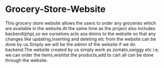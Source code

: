 # Grocery-Store-Website
   This grocery store website allows the users to order any groceries which are available in the website.At the same time as the project also includes backend(php),so we ourselves acts asa dmins to the website so that any changes like updating,inserting and deleting etc from the website can be done by us.Simply we will be the admin of the website if  we do backend.The website created by us simply work as zomato,swiggy etc i.e; we can order the items,wishlist the products,add to cart all can be done through the website.
